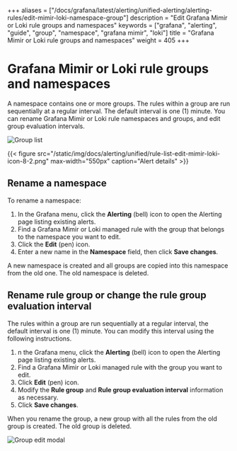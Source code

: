 +++
aliases = ["/docs/grafana/latest/alerting/unified-alerting/alerting-rules/edit-mimir-loki-namespace-group"]
description = "Edit Grafana Mimir or Loki rule groups and namespaces"
keywords = ["grafana", "alerting", "guide", "group", "namespace", "grafana mimir", "loki"]
title = "Grafana Mimir or Loki rule groups and namespaces"
weight = 405
+++

# Grafana Mimir or Loki rule groups and namespaces

A namespace contains one or more groups. The rules within a group are run sequentially at a regular interval. The default interval is one (1) minute. You can rename Grafana Mimir or Loki rule namespaces and groups, and edit group evaluation intervals.

![Group list](/static/img/docs/alerting/unified/rule-list-edit-mimir-loki-icon-8-2.png 'Rule group list screenshot')

{{< figure src="/static/img/docs/alerting/unified/rule-list-edit-mimir-loki-icon-8-2.png" max-width="550px" caption="Alert details" >}}

## Rename a namespace

To rename a namespace:

1. In the Grafana menu, click the **Alerting** (bell) icon to open the Alerting page listing existing alerts.
1. Find a Grafana Mimir or Loki managed rule with the group that belongs to the namespace you want to edit.
1. Click the **Edit** (pen) icon.
1. Enter a new name in the **Namespace** field, then click **Save changes**.

A new namespace is created and all groups are copied into this namespace from the old one. The old namespace is deleted.

## Rename rule group or change the rule group evaluation interval

The rules within a group are run sequentially at a regular interval, the default interval is one (1) minute. You can modify this interval using the following instructions.

1. n the Grafana menu, click the **Alerting** (bell) icon to open the Alerting page listing existing alerts.
1. Find a Grafana Mimir or Loki managed rule with the group you want to edit.
1. Click **Edit** (pen) icon.
1. Modify the **Rule group** and **Rule group evaluation interval** information as necessary.
1. Click **Save changes**.

When you rename the group, a new group with all the rules from the old group is created. The old group is deleted.

![Group edit modal](/static/img/docs/alerting/unified/rule-list-mimir-loki-edit-ns-group-8-2.png 'Rule group edit modal screenshot')
